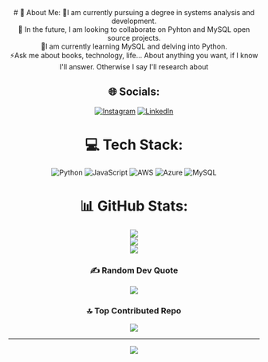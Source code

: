 <div align="center">
# 💫 About Me:
🔭I am currently pursuing a degree in systems analysis and development.<br>🤝 In the future, I am looking to collaborate on Pyhton and MySQL open source projects.<br>🌱I am currently learning MySQL and delving into Python.<br>⚡Ask me about books, technology, life... About anything you want, if I know I'll answer. Otherwise I say I'll research about


## 🌐 Socials:
[![Instagram](https://img.shields.io/badge/Instagram-%23E4405F.svg?logo=Instagram&logoColor=white)](https://instagram.com/kayqui_ferreira_) [![LinkedIn](https://img.shields.io/badge/LinkedIn-%230077B5.svg?logo=linkedin&logoColor=white)](https://linkedin.com/in/kayqui-ferreira) 

# 💻 Tech Stack:
![Python](https://img.shields.io/badge/python-3670A0?style=flat-square&logo=python&logoColor=ffdd54) ![JavaScript](https://img.shields.io/badge/javascript-%23323330.svg?style=flat-square&logo=javascript&logoColor=%23F7DF1E) ![AWS](https://img.shields.io/badge/AWS-%23FF9900.svg?style=flat-square&logo=amazon-aws&logoColor=white) ![Azure](https://img.shields.io/badge/azure-%230072C6.svg?style=flat-square&logo=azure-devops&logoColor=white) ![MySQL](https://img.shields.io/badge/mysql-%2300f.svg?style=flat-square&logo=mysql&logoColor=white)
# 📊 GitHub Stats:
![](https://github-readme-stats.vercel.app/api?username=Kayqui-Ferreira&theme=dark&hide_border=false&include_all_commits=true&count_private=false)<br/>
![](https://github-readme-streak-stats.herokuapp.com/?user=Kayqui-Ferreira&theme=dark&hide_border=false)<br/>
![](https://github-readme-stats.vercel.app/api/top-langs/?username=Kayqui-Ferreira&theme=dark&hide_border=false&include_all_commits=true&count_private=false&layout=compact)

### ✍️ Random Dev Quote
![](https://quotes-github-readme.vercel.app/api?type=horizontal&theme=radical)

### 🔝 Top Contributed Repo
![](https://github-contributor-stats.vercel.app/api?username=Kayqui-Ferreira&limit=5&theme=tokyonight&combine_all_yearly_contributions=true)

---
[![](https://visitcount.itsvg.in/api?id=Kayqui-Ferreira&icon=0&color=0)](https://visitcount.itsvg.in)

<!-- Proudly created with GPRM ( https://gprm.itsvg.in ) -->
